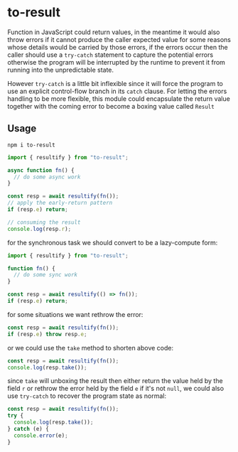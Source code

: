 # to-result

Function in JavaScript could return values, in the meantime it would also throw errors if it cannot produce the caller expected value for some reasons whose details would be carried by those errors, if the errors occur then the caller should use a `try-catch` statement to capture the potential errors otherwise the program will be interrupted by the runtime to prevent it from running into the unpredictable state.

However `try-catch` is a little bit inflexible since it will force the program to use an explicit control-flow branch in its `catch` clause. For letting the errors handling to be more flexible, this module could encapsulate the return value together with the coming error to become a boxing value called `Result`

## Usage

```$
npm i to-result
```

```ts
import { resultify } from "to-result";

async function fn() {
  // do some async work
}

const resp = await resultify(fn());
// apply the early-return pattern
if (resp.e) return;

// consuming the result
console.log(resp.r);
```

for the synchronous task we should convert to be a lazy-compute form:

```ts
import { resultify } from "to-result";

function fn() {
  // do some sync work
}

const resp = await resultify(() => fn());
if (resp.e) return;
```

for some situations we want rethrow the error:

```ts
const resp = await resultify(fn());
if (resp.e) throw resp.e;
```

or we could use the `take` method to shorten above code:

```ts
const resp = await resultify(fn());
console.log(resp.take());
```

since `take` will unboxing the result then either return the value held by the field `r` or rethrow the error held by the field `e` if it's not `null`, we could also use `try-catch` to recover the program state as normal:

```ts
const resp = await resultify(fn());
try {
  console.log(resp.take());
} catch (e) {
  console.error(e);
}
```

